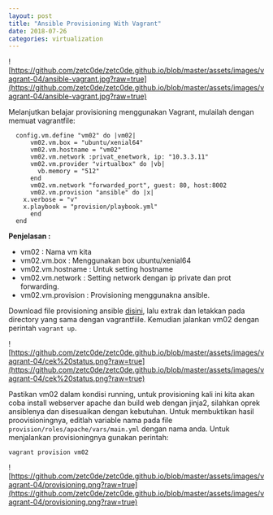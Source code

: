 ```yaml
---
layout: post
title: "Ansible Provisioning With Vagrant" 
date: 2018-07-26
categories: virtualization
---
```

![https://github.com/zetc0de/zetc0de.github.io/blob/master/assets/images/vagrant-04/ansible-vagrant.jpg?raw=true](https://github.com/zetc0de/zetc0de.github.io/blob/master/assets/images/vagrant-04/ansible-vagrant.jpg?raw=true)

Melanjutkan belajar provisioning menggunakan Vagrant, mulailah dengan memuat vagrantfile:
```
  config.vm.define "vm02" do |vm02|
      vm02.vm.box = "ubuntu/xenial64"
      vm02.vm.hostname = "vm02"
      vm02.vm.network :privat_enetwork, ip: "10.3.3.11"
      vm02.vm.provider "virtualbox" do |vb|
        vb.memory = "512"
      end
      vm02.vm.network "forwarded_port", guest: 80, host:8002
      vm02.vm.provision "ansible" do |x|
	x.verbose = "v"
	x.playbook = "provision/playbook.yml"
      end
  end
```
**Penjelasan :**
- vm02 : Nama vm kita
- vm02.vm.box : Menggunakan box ubuntu/xenial64
- vm02.vm.hostname : Untuk setting hostname
- vm02.vm.network : Setting network dengan ip private dan prot forwarding.
- vm02.vm.provision : Provisioning menggunakna ansible.

Download file provisioning ansible [disini](https://github.com/zetc0de/zetc0de.github.io/blob/master/assets/files/provision.zip?raw=true), lalu extrak dan letakkan pada directory yang sama dengan vagrantfiile. Kemudian jalankan vm02 dengan perintah `vagrant up`.

![https://github.com/zetc0de/zetc0de.github.io/blob/master/assets/images/vagrant-04/cek%20status.png?raw=true](https://github.com/zetc0de/zetc0de.github.io/blob/master/assets/images/vagrant-04/cek%20status.png?raw=true)

Pastikan vm02 dalam kondisi running, untuk provisioning kali ini kita akan coba install webserver apache dan build web dengan jinja2, silahkan oprek ansiblenya dan disesuaikan dengan kebutuhan. Untuk membuktikan hasil proovisioningnya, editlah variable nama pada file `provision/roles/apache/vars/main.yml` dengan nama anda. Untuk menjalankan provisioningnya gunakan perintah:
```
vagrant provision vm02
``` 
![https://github.com/zetc0de/zetc0de.github.io/blob/master/assets/images/vagrant-04/provisioning.png?raw=true](https://github.com/zetc0de/zetc0de.github.io/blob/master/assets/images/vagrant-04/provisioning.png?raw=true)